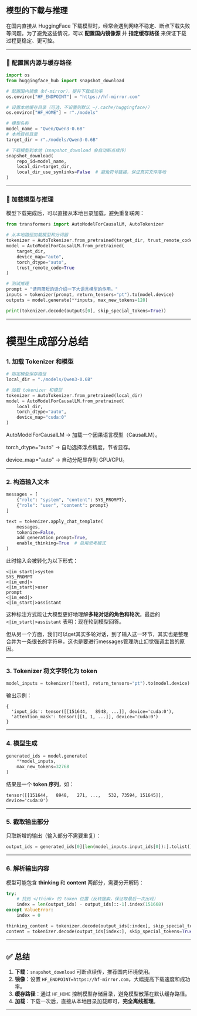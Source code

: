 
## 模型的下载与推理

在国内直接从 HuggingFace 下载模型时，经常会遇到网络不稳定、断点下载失败等问题。为了避免这些情况，可以 **配置国内镜像源** 并 **指定缓存路径** 来保证下载过程更稳定、更可控。

---

### 📌 配置国内源与缓存路径

```python
import os
from huggingface_hub import snapshot_download

# 配置国内镜像（hf-mirror），提升下载成功率
os.environ["HF_ENDPOINT"] = "https://hf-mirror.com"

# 设置本地缓存目录（可选，不设置则默认 ~/.cache/huggingface/）
os.environ["HF_HOME"] = r"./models"

# 模型名称
model_name = "Qwen/Qwen3-0.6B"
# 本地目标目录
target_dir = r"./models/Qwen3-0.6B"

# 下载模型到本地（snapshot_download 会自动断点续传）
snapshot_download(
    repo_id=model_name,
    local_dir=target_dir,
    local_dir_use_symlinks=False  # 避免符号链接，保证真实文件落地
)
```

---

### 📌 加载模型与推理

模型下载完成后，可以直接从本地目录加载，避免重复联网：

```python
from transformers import AutoModelForCausalLM, AutoTokenizer

# 从本地路径加载模型和分词器
tokenizer = AutoTokenizer.from_pretrained(target_dir, trust_remote_code=True)
model = AutoModelForCausalLM.from_pretrained(
    target_dir,
    device_map="auto",
    torch_dtype="auto",
    trust_remote_code=True
)

# 测试推理
prompt = "请用简短的话介绍一下大语言模型的作用。"
inputs = tokenizer(prompt, return_tensors="pt").to(model.device)
outputs = model.generate(**inputs, max_new_tokens=128)

print(tokenizer.decode(outputs[0], skip_special_tokens=True))
```
 
---

# 模型生成部分总结

### 1. 加载 Tokenizer 和模型

```python
# 指定模型保存路径
local_dir = "./models/Qwen3-0.6B"

# 加载 tokenizer 和模型
tokenizer = AutoTokenizer.from_pretrained(local_dir)
model = AutoModelForCausalLM.from_pretrained(
    local_dir,
    torch_dtype="auto",
    device_map="cuda:0"
)
```

AutoModelForCausalLM → 加载一个因果语言模型（CausalLM）。

torch_dtype="auto" → 自动选择浮点精度，节省显存。

device_map="auto" → 自动分配显存到 GPU/CPU。

---

### 2. 构造输入文本

```python
messages = [
    {"role": "system", "content": SYS_PROMPT},
    {"role": "user", "content": prompt}
]

text = tokenizer.apply_chat_template(
    messages,
    tokenize=False,
    add_generation_prompt=True,
    enable_thinking=True  # 启用思考模式
)
```

此时输入会被转化为以下形式：

```
<|im_start|>system
SYS_PROMPT
<|im_end|>
<|im_start|>user
prompt
<|im_end|>
<|im_start|>assistant
```

这种标注方式能让大模型更好地理解**多轮对话的角色和轮次**。最后的 `<|im_start|>assistant` 表明：现在轮到模型回答。

但从另一个方面，我们可以get其实多轮对话，到了输入这一环节，其实也是整理合并为一条很长的字符串，这也是要进行messages管理防止幻觉强调主旨的原因。

---

### 3. Tokenizer 将文字转化为 token

```python
model_inputs = tokenizer([text], return_tensors="pt").to(model.device)
```

输出示例：

```
{
  'input_ids': tensor([[151644,   8948, ...]], device='cuda:0'),
  'attention_mask': tensor([[1, 1, ...]], device='cuda:0')
}
```

---

### 4. 模型生成

```python
generated_ids = model.generate(
    **model_inputs,
    max_new_tokens=32768
)
```

结果是一个 **token 序列**，如：

```
tensor([[151644,   8948,   271, ...,   532, 73594, 151645]], device='cuda:0')
```

---

### 5. 截取输出部分

只取新增的输出（输入部分不需要重复）：

```python
output_ids = generated_ids[0][len(model_inputs.input_ids[0]):].tolist()
```

---

### 6. 解析输出内容

模型可能包含 **thinking** 和 **content** 两部分，需要分开解码：

```python
try:
    # 找到 </think> 的 token 位置（反转搜索，保证取最后一次出现）
    index = len(output_ids) - output_ids[::-1].index(151668)
except ValueError:
    index = 0

thinking_content = tokenizer.decode(output_ids[:index], skip_special_tokens=True).strip("\n")
content = tokenizer.decode(output_ids[index:], skip_special_tokens=True).strip("\n")
```

---
## ✅ 总结

1. **下载**：`snapshot_download` 可断点续传，推荐国内环境使用。
2. **镜像**：设置 `HF_ENDPOINT=https://hf-mirror.com`，大幅提高下载速度和成功率。
3. **缓存路径**：通过 `HF_HOME` 控制模型存储目录，避免模型散落在默认缓存路径。
4. **加载**：下载一次后，直接从本地目录加载即可，**完全离线推理**。

---
